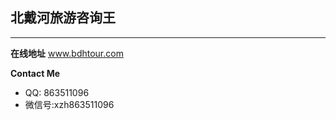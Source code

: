 ## 北戴河旅游咨询王


----------

**在线地址**
www.bdhtour.com


 **Contact Me**
 * QQ: 863511096
 * 微信号:xzh863511096
  



